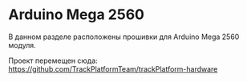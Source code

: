 # Arduino Mega 2560

В данном разделе расположены прошивки для Arduino Mega 2560 модуля.

Проект перемещен сюда: https://github.com/TrackPlatformTeam/trackPlatform-hardware

